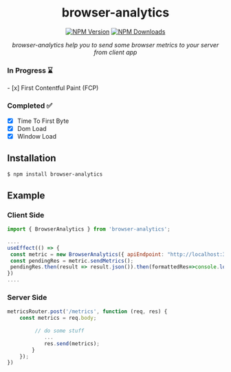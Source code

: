 <div align="center">
  
# browser-analytics

[![NPM Version][npm-version-image]][npm-url]
[![NPM Downloads][npm-downloads-image]][npm-url]

<i> browser-analytics help you to send some browser metrics to your server from client app </i>

</div>

<h3>In Progress ⌛</h3>
- [x] First Contentful Paint (FCP)

<h3>Completed ✅ </h3>

- [x] Time To First Byte
- [x] Dom Load 
- [x] Window Load

## Installation

```sh
$ npm install browser-analytics
```

[npm-downloads-image]: https://badgen.net/npm/dw/browser-analytics
[npm-url]: https://www.npmjs.com/package/browser-analytics
[npm-version-image]: https://badgen.net/npm/v/browser-analytics

## Example

<!-- eslint-disable no-unused-vars -->

### Client Side 

```js
import { BrowserAnalytics } from 'browser-analytics';

....
useEffect(() => {
 const metric = new BrowserAnalytics({ apiEndpoint: "http://localhost:3001/metrics" })
 const pendingRes = metric.sendMetrics();
 pendingRes.then(result => result.json()).then(formattedRes=>console.log(formattedRes));
})
....        
```
### Server Side

```js
metricsRouter.post('/metrics', function (req, res) {
    const metrics = req.body;
  
         // do some stuff
            ...
            res.send(metrics);
        }
    });
})
```
